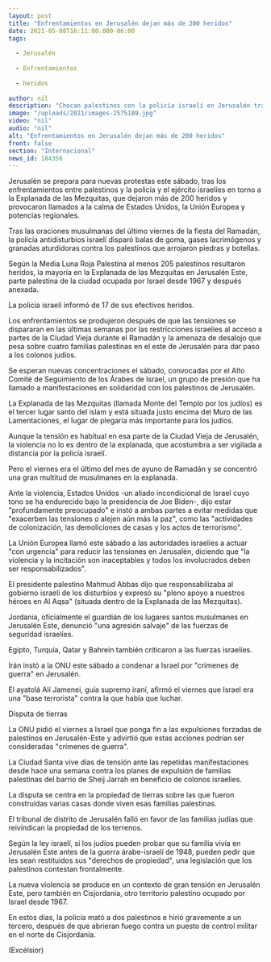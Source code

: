 ```yaml
---
layout: post
title: "Enfrentamientos en Jerusalén dejan más de 200 heridos"
date: 2021-05-08T16:11:00.000-06:00
tags:
  
  - Jerusalén
  
  - Enfrentamientos
  
  - heridos
  
author: nil
description: "Chocan palestinos con la policía israelí en Jerusalén tras las últimas oraciones del Ramadán en torno a la Explanada de las Mezquitas; se reportan más de 200 heridos"
image: "/uploads/2021/images-2575189.jpg"
video: "nil"
audio: "nil"
alt: "Enfrentamientos en Jerusalén dejan más de 200 heridos"
front: false
section: "Internacional"
news_id: 184356
---
```


Jerusalén se prepara para nuevas protestas este sábado, tras los enfrentamientos entre palestinos y la policía y el ejército israelíes en torno a la Explanada de las Mezquitas, que dejaron más de 200 heridos y provocaron llamados a la calma de Estados Unidos, la Unión Europea y potencias regionales.

Tras las oraciones musulmanas del último viernes de la fiesta del Ramadán, la policía antidisturbios israelí disparó balas de goma, gases lacrimógenos y granadas aturdidoras contra los palestinos que arrojaron piedras y botellas.

Según la Media Luna Roja Palestina al menos 205 palestinos resultaron heridos, la mayoría en la Explanada de las Mezquitas en Jerusalén Este, parte palestina de la ciudad ocupada por Israel desde 1967 y después anexada.

La policía israelí informó de 17 de sus efectivos heridos.

Los enfrentamientos se produjeron después de que las tensiones se dispararan en las últimas semanas por las restricciones israelíes al acceso a partes de la Ciudad Vieja durante el Ramadán y la amenaza de desalojo que pesa sobre cuatro familias palestinas en el este de Jerusalén para dar paso a los colonos judíos.

Se esperan nuevas concentraciones el sábado, convocadas por el Alto Comité de Seguimiento de los Árabes de Israel, un grupo de presión que ha llamado a manifestaciones en solidaridad con los palestinos de Jerusalén.

La Explanada de las Mezquitas (llamada Monte del Templo por los judíos) es el tercer lugar santo del islam y está situada justo encima del Muro de las Lamentaciones, el lugar de plegaria más importante para los judíos.

Aunque la tensión es habitual en esa parte de la Ciudad Vieja de Jerusalén, la violencia no lo es dentro de la explanada, que acostumbra a ser vigilada a distancia por la policía israelí.

Pero el viernes era el último del mes de ayuno de Ramadán y se concentró una gran multitud de musulmanes en la explanada.

Ante la violencia, Estados Unidos -un aliado incondicional de Israel cuyo tono se ha endurecido bajo la presidencia de Joe Biden-, dijo estar "profundamente preocupado" e instó a ambas partes a evitar medidas que "exacerben las tensiones o alejen aún más la paz", como las "actividades de colonización, las demoliciones de casas y los actos de terrorismo".

La Unión Europea llamó este sábado a las autoridades israelíes a actuar "con urgencia" para reducir las tensiones en Jerusalén, diciendo que "la violencia y la incitación son inaceptables y todos los involucrados deben ser responsabilizados".

El presidente palestino Mahmud Abbas dijo que responsabilizaba al gobierno israelí de los disturbios y expresó su "pleno apoyo a nuestros héroes en Al Aqsa" (situada dentro de la Explanada de las Mezquitas).

Jordania, oficialmente el guardián de los lugares santos musulmanes en Jerusalén Este, denunció "una agresión salvaje" de las fuerzas de seguridad israelíes.

Egipto, Turquía, Qatar y Bahrein también criticaron a las fuerzas israelíes.

Irán instó a la ONU este sábado a condenar a Israel por "crímenes de guerra" en Jerusalén.

El ayatolá Alí Jamenei, guía supremo iraní, afirmó el viernes que Israel era una "base terrorista" contra la que había que luchar.

Disputa de tierras

La ONU pidió el viernes a Israel que ponga fin a las expulsiones forzadas de palestinos en Jerusalén-Este y advirtió que estas acciones podrían ser consideradas "crímenes de guerra".

La Ciudad Santa vive días de tensión ante las repetidas manifestaciones desde hace una semana contra los planes de expulsión de familias palestinas del barrio de Sheij Jarrah en beneficio de colonos israelíes.

La disputa se centra en la propiedad de tierras sobre las que fueron construidas varias casas donde viven esas familias palestinas.

El tribunal de distrito de Jerusalén falló en favor de las familias judías que reivindican la propiedad de los terrenos.

Según la ley israelí, si los judíos pueden probar que su familia vivía en Jerusalén Este antes de la guerra árabe-israelí de 1948, pueden pedir que les sean restituidos sus "derechos de propiedad", una legislación que los palestinos contestan frontalmente.

La nueva violencia se produce en un contexto de gran tensión en Jerusalén Este, pero también en Cisjordania, otro territorio palestino ocupado por Israel desde 1967.

En estos días, la policía mató a dos palestinos e hirió gravemente a un tercero, después de que abrieran fuego contra un puesto de control militar en el norte de Cisjordania.

(Excélsior)